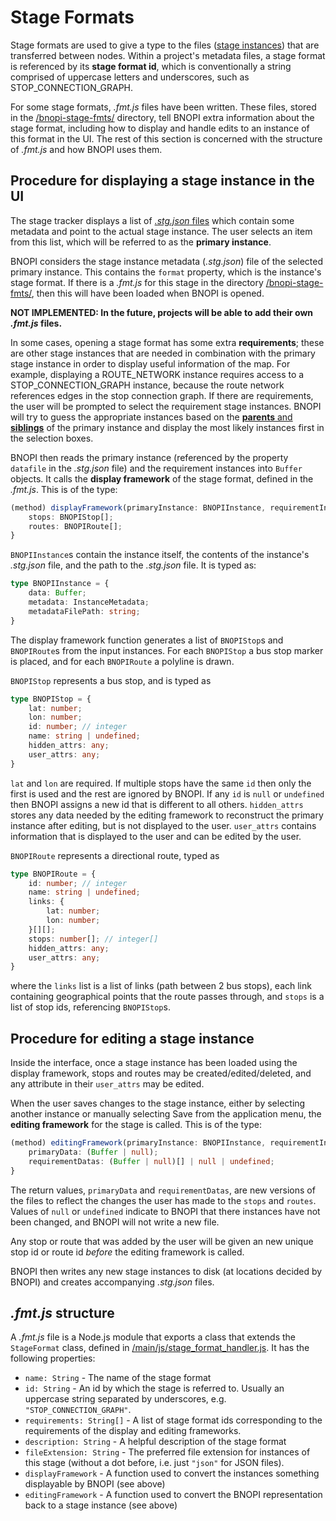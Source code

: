 # Stage Formats

Stage formats are used to give a type to the files ([stage instances](Stage-Instances.md)) that are transferred between nodes. Within a project's metadata files, a stage format is referenced by its **stage format id**, which is conventionally a string comprised of uppercase letters and underscores, such as STOP_CONNECTION_GRAPH.

For some stage formats, *.fmt.js* files have been written. These files, stored in the [/bnopi-stage-fmts/](/bnopi-stage-fmts/) directory, tell BNOPI extra information about the stage format, including how to display and handle edits to an instance of this format in the UI. The rest of this section is concerned with the structure of *.fmt.js* and how BNOPI uses them.

## Procedure for displaying a stage instance in the UI

The stage tracker displays a list of [*.stg.json* files](/projects/test_project/) which contain some metadata and point to the actual stage instance. The user selects an item from this list, which will be referred to as the **primary instance**.

BNOPI considers the stage instance metadata (*.stg.json*) file of the selected primary instance. This contains the `format` property, which is the instance's stage format. If there is a *.fmt.js* for this stage in the directory [/bnopi-stage-fmts/](/bnopi-stage-fmts/), then this will have been loaded when BNOPI is opened.

**NOT IMPLEMENTED: In the future, projects will be able to add their own *.fmt.js* files.**

In some cases, opening a stage format has some extra **requirements**; these are other stage instances that are needed in combination with the primary stage instance in order to display useful information of the map. For example, displaying a ROUTE_NETWORK instance requires access to a STOP_CONNECTION_GRAPH instance, because the route network references edges in the stop connection graph. If there are requirements, the user will be prompted to select the requirement stage instances. BNOPI will try to guess the appropriate instances based on the [**parents** and **siblings**](/docs/Stage-Instances.md) of the primary instance and display the most likely instances first in the selection boxes. 

BNOPI then reads the primary instance (referenced by the property `datafile` in the *.stg.json* file) and the requirement instances into `Buffer` objects. It calls the **display framework** of the stage format, defined in the *.fmt.js*. This is of the type:

```typescript
(method) displayFramework(primaryInstance: BNOPIInstance, requirementInstances: BNOPIInstance[], stageFormatHandler: StageFormatHandler): {
	stops: BNOPIStop[];
	routes: BNOPIRoute[];
}
```

`BNOPIInstance`s contain the instance itself, the contents of the instance's *.stg.json* file, and the path to the *.stg.json* file. It is typed as:

```typescript
type BNOPIInstance = {
    data: Buffer;
    metadata: InstanceMetadata;
    metadataFilePath: string;
}
```
<!-- which is of the form

	displayFramework(primaryInstance: BNOPIInstance, requirementInstances: BNOPIInstance[], stageFormatHandler: StageFormatHandler): {
		stops: BNOPIStop[];
		routes: BNOPIRoute[];
	}

`Stop` is typed as
```
Stop: {
	lat: float,
	lon: float,
	id: int,
	name: String,
	hidden_attrs: Object,
	user_attrs: Object
}
```
`lat` and `lon` are required. If multiple stops have the same `id` then only the first is used and the rest are ignored by BNOPI. If any `id` is `null` or `undefined` then BNOPI assigns a new id that is different to all others. `hidden_attrs` stores any data needed by the editing framework to reconstruct the primary instance after editing, but is not displayed to the user. `user_attrs` contains information that is displayed to the user and can be edited by the user.

`Route` is typed as
```
Route: {
	id: int,
	name: String,
	points: {lat: float, lon: float}[],
	hidden_attrs: Object
	user_attrs: Object,
}
```
where the `points` list is a list of geographical points that the route passes through. -->

The display framework function generates a list of `BNOPIStop`s and `BNOPIRoute`s from the input instances. For each `BNOPIStop` a bus stop marker is placed, and for each `BNOPIRoute` a polyline is drawn.

`BNOPIStop` represents a bus stop, and is typed as

```typescript
type BNOPIStop = {
	lat: number;
	lon: number;
	id: number; // integer
	name: string | undefined;
	hidden_attrs: any;
	user_attrs: any;
}
```

`lat` and `lon` are required. If multiple stops have the same `id` then only the first is used and the rest are ignored by BNOPI. If any `id` is `null` or `undefined` then BNOPI assigns a new id that is different to all others. `hidden_attrs` stores any data needed by the editing framework to reconstruct the primary instance after editing, but is not displayed to the user. `user_attrs` contains information that is displayed to the user and can be edited by the user.

`BNOPIRoute` represents a directional route, typed as

```typescript
type BNOPIRoute = {
    id: number; // integer
    name: string | undefined;
    links: {
        lat: number;
        lon: number;
    }[][];
    stops: number[]; // integer[]
    hidden_attrs: any;
    user_attrs: any;
}
```

where the `links` list is a list of links (path between 2 bus stops), each link containing geographical points that the route passes through, and `stops` is a list of stop ids, referencing `BNOPIStop`s.


## Procedure for editing a stage instance

Inside the interface, once a stage instance has been loaded using the display framework, stops and routes may be created/edited/deleted, and any attribute in their `user_attrs` may be edited.

When the user saves changes to the stage instance, either by selecting another instance or manually selecting Save from the application menu, the **editing framework** for the stage is called. This is of the type:

```typescript
(method) editingFramework(primaryInstance: BNOPIInstance, requirementInstances: BNOPIInstance[], stops: BNOPIStop[], routes: BNOPIRoute[], stageFormatHandler: StageFormatHandler): {
	primaryData: (Buffer | null);
	requirementDatas: (Buffer | null)[] | null | undefined;
}
```

The return values, `primaryData` and `requirementDatas`, are new versions of the files to reflect the changes the user has made to the `stops` and `routes`. Values of `null` or `undefined` indicate to BNOPI that there instances have not been changed, and BNOPI will not write a new file.

Any stop or route that was added by the user will be given an new unique stop id or route id *before* the editing framework is called.

BNOPI then writes any new stage instances to disk (at locations decided by BNOPI) and creates accompanying *.stg.json* files.

## *.fmt.js* structure
A *.fmt.js* file is a Node.js module that exports a class that extends the `StageFormat` class, defined in [/main/js/stage_format_handler.js](/main/js/stage_format_handler.js). It has the following properties:

+ `name: String` - The name of the stage format
+ `id: String` - An id by which the stage is referred to. Usually an uppercase string separated by underscores, e.g. `"STOP_CONNECTION_GRAPH"`.
+ `requirements: String[]` - A list of stage format ids corresponding to the requirements of the display and editing frameworks.
+ `description: String` - A helpful description of the stage format
+ `fileExtension: String` - The preferred file extension for instances of this stage (without a dot before, i.e. just `"json"` for JSON files).
+ `displayFramework` - A function used to convert the instances something displayable by BNOPI (see above)
+ `editingFramework` - A function used to convert the BNOPI representation back to a stage instance (see above)